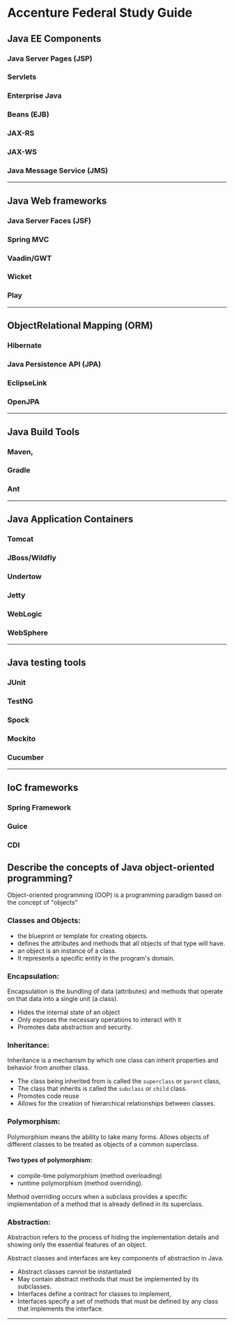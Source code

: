# Accenture Federal Study Guide


## Java EE Components

### Java Server Pages (JSP)
### Servlets
### Enterprise Java
### Beans (EJB)
### JAX-RS
### JAX-WS
### Java Message Service (JMS)

---

## Java Web frameworks

### Java Server Faces (JSF)
### Spring MVC 
### Vaadin/GWT
### Wicket
### Play

---

## ObjectRelational Mapping (ORM)

### Hibernate
### Java Persistence API (JPA)
### EclipseLink
### OpenJPA

---

## Java Build Tools

### Maven,
### Gradle 
### Ant

---

## Java Application Containers

### Tomcat
### JBoss/Wildfly
### Undertow
### Jetty
### WebLogic
### WebSphere

---

## Java testing tools

### JUnit
### TestNG
### Spock
### Mockito
### Cucumber

---

## IoC frameworks

### Spring Framework 
### Guice
### CDI

## Describe the concepts of Java object-oriented programming?

Object-oriented programming (OOP) is a programming paradigm based
on the concept of "objects"

### Classes and Objects:
- the blueprint or template for creating objects.
- defines the attributes and methods that all objects of that type will have.
- an object is an instance of a class.
- It represents a specific entity in the program's domain.

### Encapsulation:
Encapsulation is the bundling of data (attributes) and
methods that operate on that data into a single unit (a class).

- Hides the internal state of an object
- Only exposes the necessary operations to interact with it
- Promotes data abstraction and security.

### Inheritance:
Inheritance is a mechanism by which one class can inherit properties and behavior from another class.

- The class being inherited from is called the `superclass` or `parent` class,
- The class that inherits is called the `subclass` or `child` class.
- Promotes code reuse
- Allows for the creation of hierarchical relationships between classes.

### Polymorphism:
Polymorphism means the ability to take many forms.
Allows objects of different classes to be treated as objects of a common superclass.

#### Two types of polymorphism:
- compile-time polymorphism (method overloading)
- runtime polymorphism (method overriding).

Method overriding occurs when a subclass provides a specific implementation of a method that is already defined in its superclass.

### Abstraction:
Abstraction refers to the process of hiding the implementation details and showing only the essential features of an object.

Abstract classes and interfaces are key components of abstraction in Java.

- Abstract classes cannot be instantiated
- May contain abstract methods that must be implemented by its subclasses.
- Interfaces define a contract for classes to implement,
- Interfaces specify a set of methods that must be defined by any class that implements the interface.

--- 

